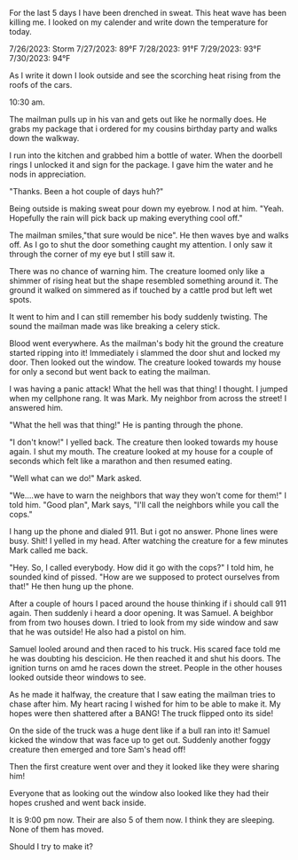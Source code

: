  For the last 5 days I have been drenched in sweat. This heat wave has been killing me. I looked on my calender and write down the temperature for today. 

7/26/2023: Storm
7/27/2023: 89°F
7/28/2023: 91°F 
7/29/2023: 93°F
7/30/2023: 94°F 

 As I write it down I look outside and see the scorching heat rising from the roofs of the cars.

 10:30 am. 

 The mailman pulls up in his van and gets out like he normally does. He grabs my package that i ordered for my cousins birthday party and walks down the walkway. 

 I run into the kitchen and grabbed him a bottle of water. When the doorbell rings I unlocked it and sign for the package. I gave him the water and he nods in appreciation. 

 "Thanks. Been a hot couple of days huh?" 

 Being outside is making sweat pour down my eyebrow. I nod at him. "Yeah. Hopefully the rain will pick back up making everything cool off." 

 The mailman smiles,"that sure would be nice". He then waves bye and walks off. As I go to shut the door something caught my attention. I only saw it through the corner of my eye but I still saw it. 

 There was no chance of warning him. The creature loomed only like a shimmer of rising heat but the shape resembled something around it. The ground it walked on simmered as if touched by a cattle prod but left wet spots. 

 It went to him and I can still remember his body suddenly twisting. The sound the mailman made was like breaking a celery stick. 

 Blood went everywhere. As the mailman's body hit the ground the creature started ripping into it! Immediately i slammed the door shut and locked my door. Then looked out the window. The creature looked towards my house for only a second but went back to eating the mailman. 

 I was having a panic attack! What the hell was that thing! I thought. I jumped when my cellphone rang. It was Mark. My neighbor from across the street! I answered him. 

 "What the hell was that thing!" He is panting through the phone. 

 "I don't know!" I yelled back. The creature then looked towards my house again. I shut my mouth. The creature looked at my house for a couple of seconds which felt like a marathon and then resumed eating.

 "Well what can we do!" Mark asked. 

 "We….we have to warn the neighbors that way they won't come for them!" I told him. "Good plan", Mark says, "I'll call the neighbors while you call the cops." 

 I hang up the phone and dialed 911. But i got no answer. Phone lines were busy. Shit! I yelled in my head. After watching the creature for a few minutes Mark called me back. 

 "Hey. So, I called everybody. How did it go with the cops?" I told him, he sounded kind of pissed. "How are we supposed to protect ourselves from that!" He then hung up the phone. 

 After a couple of hours I paced around the house thinking if i should call 911 again. Then suddenly i heard a door opening. It was Samuel. A beighbor from from two houses down. I tried to look from my side window and saw that he was outside! He also had a pistol on him. 

 Samuel looled around and then raced to his truck. His scared face told me he was doubting his descicion. He then reached it and shut his doors. The ignition turns on amd he races down the street. People in the other houses looked outside theor windows to see. 

 As he made it halfway, the creature that I saw eating the mailman tries to chase after him. My heart racing I wished for him to be able to make it. My hopes were then shattered after a BANG! The truck flipped onto its side! 

 On the side of the truck was a huge dent like if a bull ran into it! Samuel kicked the window that was face up to get out. Suddenly another foggy creature then emerged and tore Sam's head off! 

 Then the first creature went over and they it looked like they were sharing him! 

 Everyone that as looking out the window also looked like they had their hopes crushed and went back inside. 

 It is 9:00 pm now. Their are also 5 of them now. I think they are sleeping. None of them has moved. 

 Should I try to make it?